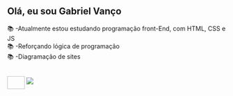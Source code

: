 ## Olá, eu sou Gabriel Vanço

📚 -Atualmente estou estudando programação front-End, com HTML, CSS e JS<br>
📚 -Reforçando lógica de programação <br>
📚 -Diagramação de sites<br>

<div style= "display: inline_block"><br>
<img align="center" height="30" width="40" src"https://cdn.jsdelivr.net/gh/devicons/devicon@latest/icons/html5/html5-original.svg" ">

 <img src="https://cdn.jsdelivr.net/gh/devicons/devicon@latest/icons/html5/html5-original.svg" />
          
